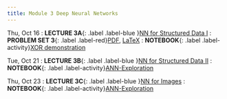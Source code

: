 ```yaml
---
title: Module 3 Deep Neural Networks
---
```

Thu, Oct 16
: **LECTURE 3A**{: .label .label-blue }[NN for Structured Data I](/assets/lectures/M3-DNNs/L3a-Neural-Networks-for-Structured-Data-Handout.pdf)
  : **PROBLEM SET 3**{: .label .label-red}[PDF](/assets/problem-sets/PS-3.pdf), [LaTeX](/assets/problem-sets/PS-3.tex)
: **NOTEBOOK**{: .label .label-activity}[XOR demonstration](/notebooks/xor-demonstration/)


Tue, Oct 21
: **LECTURE 3B**{: .label .label-blue }[NN for Structured Data II](/assets/lectures/M3-DNNs/L3b-Neural-Networks-for-Structured-Data-II-Handout.pdf)
: **NOTEBOOK**{: .label .label-activity}[ANN-Exploration](/notebooks/ann-grid-search-and-regularization/)

Thu, Oct 23
: **LECTURE 3C**{: .label .label-blue }[NN for Images](/assets/lectures/M3-DNNs/L3c-Neural-Networks-For-Images-Handout.pdf)
: **NOTEBOOK**{: .label .label-activity}[ANN-Exploration](/notebooks/cnn-mnist-example-using-keras/)
